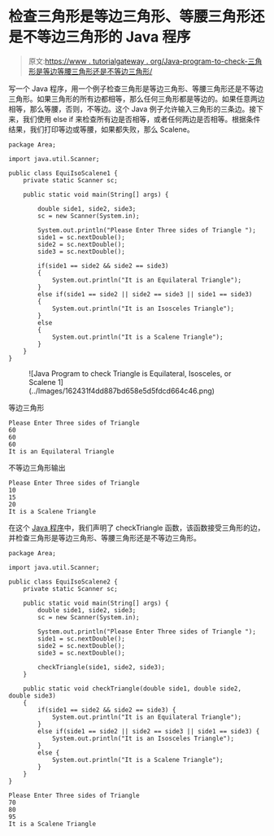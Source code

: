 # 检查三角形是等边三角形、等腰三角形还是不等边三角形的 Java 程序

> 原文:[https://www . tutorialgateway . org/Java-program-to-check-三角形是等边等腰三角形还是不等边三角形/](https://www.tutorialgateway.org/java-program-to-check-triangle-is-equilateral-isosceles-or-scalene/)

写一个 Java 程序，用一个例子检查三角形是等边三角形、等腰三角形还是不等边三角形。如果三角形的所有边都相等，那么任何三角形都是等边的。如果任意两边相等，那么等腰，否则，不等边。这个 Java 例子允许输入三角形的三条边。接下来，我们使用 else if 来检查所有边是否相等，或者任何两边是否相等。根据条件结果，我们打印等边或等腰，如果都失败，那么 Scalene。

```
package Area;

import java.util.Scanner;

public class EquiIsoScalene1 {
	private static Scanner sc;

	public static void main(String[] args) {

		double side1, side2, side3;
		sc = new Scanner(System.in);	

		System.out.println("Please Enter Three sides of Triangle ");
		side1 = sc.nextDouble();
		side2 = sc.nextDouble();
		side3 = sc.nextDouble();

		if(side1 == side2 && side2 == side3) 
		{
			System.out.println("It is an Equilateral Triangle");
		}	
		else if(side1 == side2 || side2 == side3 || side1 == side3) 
		{
			System.out.println("It is an Isosceles Triangle");
		} 
		else 
		{
			System.out.println("It is a Scalene Triangle");
		}
	}
}
```

<figure class="wp-block-image size-large">![Java Program to check Triangle is Equilateral, Isosceles, or Scalene 1](../Images/162431f4dd887bd658e5d5fdcd664c46.png)</figure>

等边三角形

```
Please Enter Three sides of Triangle 
60
60
60
It is an Equilateral Triangle
```

不等边三角形输出

```
Please Enter Three sides of Triangle 
10
15
20
It is a Scalene Triangle
```

在这个 [Java 程序](https://www.tutorialgateway.org/learn-java-programs/)中，我们声明了 checkTriangle 函数，该函数接受三角形的边，并检查三角形是等边三角形、等腰三角形还是不等边三角形。

```
package Area;

import java.util.Scanner;

public class EquiIsoScalene2 {
	private static Scanner sc;

	public static void main(String[] args) {
		double side1, side2, side3;
		sc = new Scanner(System.in);

		System.out.println("Please Enter Three sides of Triangle ");
		side1 = sc.nextDouble();
		side2 = sc.nextDouble();
		side3 = sc.nextDouble();

		checkTriangle(side1, side2, side3);
	}

	public static void checkTriangle(double side1, double side2, double side3)
	{
		if(side1 == side2 && side2 == side3) {
			System.out.println("It is an Equilateral Triangle");
		}
		else if(side1 == side2 || side2 == side3 || side1 == side3) {
			System.out.println("It is an Isosceles Triangle");
		}
		else {
			System.out.println("It is a Scalene Triangle");
		}
	}
}
```

```
Please Enter Three sides of Triangle 
70
80
95
It is a Scalene Triangle
```